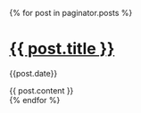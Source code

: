 {% for post in paginator.posts %}

   <!-- here add you post markup -->
   <h1><a href="{{ post.url }}">{{ post.title }}</a></h1>
   <p class="author">
    <span class="date">{{post.date}}</span>
  </p>
  <div class="content">
    {{ post.content }}
  </div>
{% endfor %}